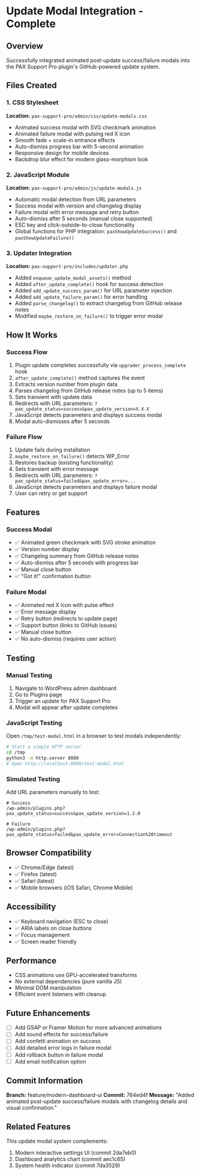 # Update Modal Integration - Complete

## Overview
Successfully integrated animated post-update success/failure modals into the PAX Support Pro plugin's GitHub-powered update system.

## Files Created

### 1. CSS Stylesheet
**Location:** `pax-support-pro/admin/css/update-modals.css`
- Animated success modal with SVG checkmark animation
- Animated failure modal with pulsing red X icon
- Smooth fade + scale-in entrance effects
- Auto-dismiss progress bar with 5-second animation
- Responsive design for mobile devices
- Backdrop blur effect for modern glass-morphism look

### 2. JavaScript Module
**Location:** `pax-support-pro/admin/js/update-modals.js`
- Automatic modal detection from URL parameters
- Success modal with version and changelog display
- Failure modal with error message and retry button
- Auto-dismiss after 5 seconds (manual close supported)
- ESC key and click-outside-to-close functionality
- Global functions for PHP integration: `paxShowUpdateSuccess()` and `paxShowUpdateFailure()`

### 3. Updater Integration
**Location:** `pax-support-pro/includes/updater.php`
- Added `enqueue_update_modal_assets()` method
- Added `after_update_complete()` hook for success detection
- Added `add_update_success_param()` for URL parameter injection
- Added `add_update_failure_param()` for error handling
- Added `parse_changelog()` to extract changelog from GitHub release notes
- Modified `maybe_restore_on_failure()` to trigger error modal

## How It Works

### Success Flow
1. Plugin update completes successfully via `upgrader_process_complete` hook
2. `after_update_complete()` method captures the event
3. Extracts version number from plugin data
4. Parses changelog from GitHub release notes (up to 5 items)
5. Sets transient with update data
6. Redirects with URL parameters: `?pax_update_status=success&pax_update_version=X.X.X`
7. JavaScript detects parameters and displays success modal
8. Modal auto-dismisses after 5 seconds

### Failure Flow
1. Update fails during installation
2. `maybe_restore_on_failure()` detects WP_Error
3. Restores backup (existing functionality)
4. Sets transient with error message
5. Redirects with URL parameters: `?pax_update_status=failed&pax_update_error=...`
6. JavaScript detects parameters and displays failure modal
7. User can retry or get support

## Features

### Success Modal
- ✅ Animated green checkmark with SVG stroke animation
- ✅ Version number display
- ✅ Changelog summary from GitHub release notes
- ✅ Auto-dismiss after 5 seconds with progress bar
- ✅ Manual close button
- ✅ "Got it!" confirmation button

### Failure Modal
- ✅ Animated red X icon with pulse effect
- ✅ Error message display
- ✅ Retry button (redirects to update page)
- ✅ Support button (links to GitHub issues)
- ✅ Manual close button
- ✅ No auto-dismiss (requires user action)

## Testing

### Manual Testing
1. Navigate to WordPress admin dashboard
2. Go to Plugins page
3. Trigger an update for PAX Support Pro
4. Modal will appear after update completes

### JavaScript Testing
Open `/tmp/test-modal.html` in a browser to test modals independently:
```bash
# Start a simple HTTP server
cd /tmp
python3 -m http.server 8080
# Open http://localhost:8080/test-modal.html
```

### Simulated Testing
Add URL parameters manually to test:
```
# Success
/wp-admin/plugins.php?pax_update_status=success&pax_update_version=1.2.0

# Failure
/wp-admin/plugins.php?pax_update_status=failed&pax_update_error=Connection%20timeout
```

## Browser Compatibility
- ✅ Chrome/Edge (latest)
- ✅ Firefox (latest)
- ✅ Safari (latest)
- ✅ Mobile browsers (iOS Safari, Chrome Mobile)

## Accessibility
- ✅ Keyboard navigation (ESC to close)
- ✅ ARIA labels on close buttons
- ✅ Focus management
- ✅ Screen reader friendly

## Performance
- CSS animations use GPU-accelerated transforms
- No external dependencies (pure vanilla JS)
- Minimal DOM manipulation
- Efficient event listeners with cleanup

## Future Enhancements
- [ ] Add GSAP or Framer Motion for more advanced animations
- [ ] Add sound effects for success/failure
- [ ] Add confetti animation on success
- [ ] Add detailed error logs in failure modal
- [ ] Add rollback button in failure modal
- [ ] Add email notification option

## Commit Information
**Branch:** feature/modern-dashboard-ui
**Commit:** 764ed4f
**Message:** "Added animated post-update success/failure modals with changelog details and visual confirmation."

## Related Features
This update modal system complements:
1. Modern interactive settings UI (commit 2da7eb0)
2. Dashboard analytics chart (commit aec1c65)
3. System health indicator (commit 7da3529)

